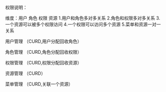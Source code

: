 权限说明：

维度：用户  角色  权限   资源
1.用户和角色多对多关系
2.角色和权限多对多关系
3.一个资源可以被多个权限访问
4.一个权限可以访问多个资源
5.菜单和资源一对一关系


用户管理 （CURD,用户分配回收角色）  

角色管理 （CURD,角色分配回收权限）

权限管理 （CURD,权限分配回收资源）

资源管理 （CURD）

菜单管理  （CURD,关联一个资源）

